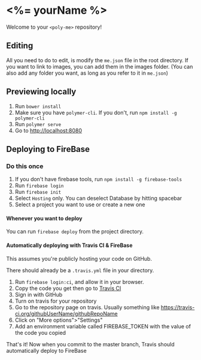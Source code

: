 # <%= yourName %>

Welcome to your `<poly-me>` repository!

## Editing

All you need to do to edit, is modify the `me.json` file in the root directory. If you want to link to images, you can add them in the images folder. (You can also add any folder you want, as long as you refer to it in `me.json`)

## Previewing locally

1. Run `bower install`
1. Make sure you have `polymer-cli`. If you don't, run `npm install -g polymer-cli`
1. Run `polymer serve`
1. Go to [http://localhost:8080](http://localhost:8080)

## Deploying to FireBase

### Do this once

1. If you don't have firebase tools, run `npm install -g firebase-tools`
1. Run `firebase login`
1. Run `firebase init`
1. Select `Hosting` only. You can deselect Database by hitting spacebar
1. Select a project you want to use or create a new one

#### Whenever you want to deploy

You can run `firebase deploy` from the project directory.

#### Automatically deploying with Travis CI & FireBase

This assumes you're publicly hosting your code on GitHub.

There should already be a `.travis.yml` file in your directory.

1. Run `firebase login:ci`, and allow it in your browser.
1. Copy the code you get then go to [Travis CI](https://travis-ci.org)
1. Sign in with GitHub
1. Turn on travis for your repository
1. Go to the repository page on travis. Usually something like https://travis-ci.org/githubUserName/githubRepoName
1. Click on "More options">"Settings"
1. Add an environment variable called FIREBASE_TOKEN with the value of the code you copied

That's it! Now when you commit to the master branch, Travis should automatically deploy to FireBase

